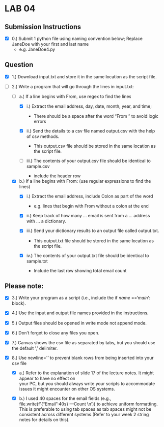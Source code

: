 # **LAB 04**


## **Submission Instructions**

- [x] 0.) Submit 1 python file using naming convention below; Replace JaneDoe with your first and last name
	* e.g. JaneDoe4.py  



## **Question**

- [x] 1.) Download input.txt and store it in the same location as the script file.


- [ ] 2.) Write a program that will go through the lines in input.txt:

	- [ ] a.) If a line begins with From, use regex to find the lines
		- [x] i.) Extract the email address, day, date, month, year, and time; 
			* There should be a space after the word “From ” to avoid logic errors
			
		- [x] ii.) Send the details to a csv file named output.csv with the help of csv methods. 
			* This output.csv file should be stored in the same location as the script file.
			
		- [ ] iii.) The contents of your output.csv file should be identical to sample.csv
			* include the header row
			
	- [x] b.) If a line begins with From: (use regular expressions to find the lines)
		- [x] i.) Extract the email address, include Colon as part of the word 
			* e.g. lines that begin with From without a colon at the end
			
		- [x] ii.) Keep track of how many ... email is sent from a ... address with ... a dictionary.
		
		- [x] iii.) Send your dictionary results to an output file called output.txt. 
			* This output.txt file should be stored in the same location as the script file.
			
		- [x] iv.) The contents of your output.txt file should be identical to sample.txt
			* Include the last row showing total email count
	
	
## Please note:
			
- [x] 3.) Write your program as a script (i.e., include the if _name_ ==‘_main_’: block).
	
- [x] 4.) Use the input and output file names provided in the instructions.
	
- [x] 5.) Output files should be opened in write mode not append mode.

- [x] 6.) Don’t forget to close any files you open.

- [x] 7.) Canvas shows the csv file as separated by tabs, but you should use the default ',’ delimiter.

- [x] 8.) Use newline='’ to prevent blank rows from being inserted into your csv file 
	
	- [x] a.) Refer to the explanation of slide 17 of the lecture notes. It might appear to have no effect on 		
		your PC, but you should always write your scripts to accommodate issues it might encounter 
		on other OS systems.
			
	- [x] b.) I used 40 spaces for the email fields (e.g., file.write(f'{“Email”:40s} —Count \n’)) to achieve 
		uniform formatting. This is preferable to using tab spaces as tab spaces might not be consistent 
		across different systems (Refer to your week 2 string notes for details on this).
